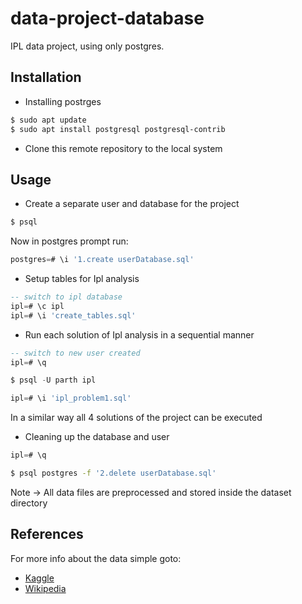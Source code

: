 # data-project-database

IPL data project, using only postgres.

## Installation 

* Installing postrges
``` sh
$ sudo apt update
$ sudo apt install postgresql postgresql-contrib
```

* Clone this remote repository to the local system

## Usage

* Create a separate user and database for the project
``` sh
$ psql
```
Now in postgres prompt run:
``` sql
postgres=# \i '1.create userDatabase.sql'
```

* Setup tables for Ipl analysis
``` sql
-- switch to ipl database
ipl=# \c ipl
ipl=# \i 'create_tables.sql'
```

* Run each solution of Ipl analysis in a sequential manner
``` sql
-- switch to new user created
ipl=# \q

$ psql -U parth ipl
```
``` sql
ipl=# \i 'ipl_problem1.sql'
```
In a similar way all 4 solutions of the project can be executed

* Cleaning up the database and user
``` sql
ipl=# \q
```
``` sh
$ psql postgres -f '2.delete userDatabase.sql' 
```


Note -> All data files are preprocessed and stored inside the dataset directory

## References

For more info about the data simple goto:
* [Kaggle](https://www.kaggle.com/manasgarg/ipl/version/5)
* [Wikipedia](https://en.wikipedia.org/wiki/List_of_Indian_Premier_League_umpires)